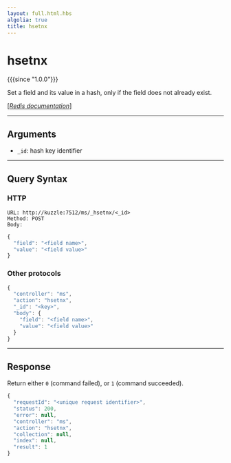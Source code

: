 ```yaml
---
layout: full.html.hbs
algolia: true
title: hsetnx
---
```


# hsetnx

{{{since "1.0.0"}}}

Set a field and its value in a hash, only if the field does not already exist.

[[_Redis documentation_]](https://redis.io/commands/hsetnx)

---

## Arguments

* `_id`: hash key identifier

---

## Query Syntax

### HTTP

```http
URL: http://kuzzle:7512/ms/_hsetnx/<_id>
Method: POST  
Body:
```

```js
{
  "field": "<field name>",
  "value": "<field value>"
}
```

### Other protocols

```js
{
  "controller": "ms",
  "action": "hsetnx",
  "_id": "<key>",
  "body": {
    "field": "<field name>",
    "value": "<field value>"
  }
}
```

---

## Response

Return either `0` (command failed), or `1` (command succeeded).

```javascript
{
  "requestId": "<unique request identifier>",
  "status": 200,
  "error": null,
  "controller": "ms",
  "action": "hsetnx",
  "collection": null,
  "index": null,
  "result": 1
}
```
